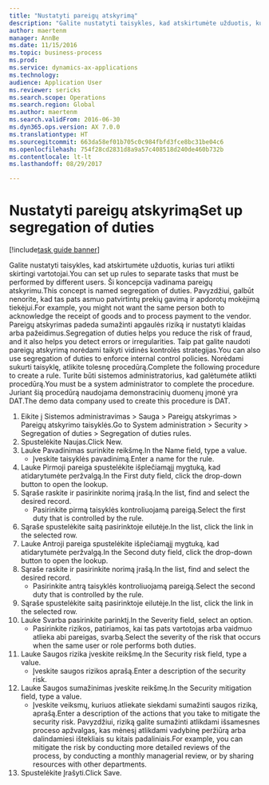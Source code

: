 ```yaml
--- 
title: "Nustatyti pareigų atskyrimą"
description: "Galite nustatyti taisykles, kad atskirtumėte užduotis, kurias turi atlikti skirtingi vartotojai."
author: maertenm
manager: AnnBe
ms.date: 11/15/2016
ms.topic: business-process
ms.prod: 
ms.service: dynamics-ax-applications
ms.technology: 
audience: Application User
ms.reviewer: sericks
ms.search.scope: Operations
ms.search.region: Global
ms.author: maertenm
ms.search.validFrom: 2016-06-30
ms.dyn365.ops.version: AX 7.0.0
ms.translationtype: HT
ms.sourcegitcommit: 663da58ef01b705c0c984fbfd3fce8bc31be04c6
ms.openlocfilehash: 754f28cd2831d8a9a57c408518d240de460b732b
ms.contentlocale: lt-lt
ms.lasthandoff: 08/29/2017

---
```

# <a name="set-up-segregation-of-duties"></a><span data-ttu-id="818ed-103">Nustatyti pareigų atskyrimą</span><span class="sxs-lookup"><span data-stu-id="818ed-103">Set up segregation of duties</span></span>

[!include[task guide banner](../../includes/task-guide-banner.md)]

<span data-ttu-id="818ed-104">Galite nustatyti taisykles, kad atskirtumėte užduotis, kurias turi atlikti skirtingi vartotojai.</span><span class="sxs-lookup"><span data-stu-id="818ed-104">You can set up rules to separate tasks that must be performed by different users.</span></span> <span data-ttu-id="818ed-105">Ši koncepcija vadinama pareigų atskyrimu.</span><span class="sxs-lookup"><span data-stu-id="818ed-105">This concept is named segregation of duties.</span></span> <span data-ttu-id="818ed-106">Pavyzdžiui, galbūt nenorite, kad tas pats asmuo patvirtintų prekių gavimą ir apdorotų mokėjimą tiekėjui.</span><span class="sxs-lookup"><span data-stu-id="818ed-106">For example, you might not want the same person both to acknowledge the receipt of goods and to process payment to the vendor.</span></span> <span data-ttu-id="818ed-107">Pareigų atskyrimas padeda sumažinti apgaulės riziką ir nustatyti klaidas arba pažeidimus.</span><span class="sxs-lookup"><span data-stu-id="818ed-107">Segregation of duties helps you reduce the risk of fraud, and it also helps you detect errors or irregularities.</span></span> <span data-ttu-id="818ed-108">Taip pat galite naudoti pareigų atskyrimą norėdami taikyti vidinės kontrolės strategijas.</span><span class="sxs-lookup"><span data-stu-id="818ed-108">You can also use segregation of duties to enforce internal control policies.</span></span> <span data-ttu-id="818ed-109">Norėdami sukurti taisyklę, atlikite tolesnę procedūrą.</span><span class="sxs-lookup"><span data-stu-id="818ed-109">Complete the following procedure to create a rule.</span></span> <span data-ttu-id="818ed-110">Turite būti sistemos administratorius, kad galėtumėte atlikti procedūrą.</span><span class="sxs-lookup"><span data-stu-id="818ed-110">You must be a system administrator to complete the procedure.</span></span> <span data-ttu-id="818ed-111">Juriant šią procedūrą naudojama demonstracinių duomenų įmonė yra DAT.</span><span class="sxs-lookup"><span data-stu-id="818ed-111">The demo data company used to create this procedure is DAT.</span></span> 

1. <span data-ttu-id="818ed-112">Eikite į Sistemos administravimas > Sauga > Pareigų atskyrimas > Pareigų atskyrimo taisyklės.</span><span class="sxs-lookup"><span data-stu-id="818ed-112">Go to System administration > Security > Segregation of duties > Segregation of duties rules.</span></span>
2. <span data-ttu-id="818ed-113">Spustelėkite Naujas.</span><span class="sxs-lookup"><span data-stu-id="818ed-113">Click New.</span></span>
3. <span data-ttu-id="818ed-114">Lauke Pavadinimas surinkite reikšmę.</span><span class="sxs-lookup"><span data-stu-id="818ed-114">In the Name field, type a value.</span></span>
    * <span data-ttu-id="818ed-115">Įveskite taisyklės pavadinimą.</span><span class="sxs-lookup"><span data-stu-id="818ed-115">Enter a name for the rule.</span></span>  
4. <span data-ttu-id="818ed-116">Lauke Pirmoji pareiga spustelėkite išplečiamąjį mygtuką, kad atidarytumėte peržvalgą.</span><span class="sxs-lookup"><span data-stu-id="818ed-116">In the First duty field, click the drop-down button to open the lookup.</span></span>
5. <span data-ttu-id="818ed-117">Sąraše raskite ir pasirinkite norimą įrašą.</span><span class="sxs-lookup"><span data-stu-id="818ed-117">In the list, find and select the desired record.</span></span>
    * <span data-ttu-id="818ed-118">Pasirinkite pirmą taisyklės kontroliuojamą pareigą.</span><span class="sxs-lookup"><span data-stu-id="818ed-118">Select the first duty that is controlled by the rule.</span></span>  
6. <span data-ttu-id="818ed-119">Sąraše spustelėkite saitą pasirinktoje eilutėje.</span><span class="sxs-lookup"><span data-stu-id="818ed-119">In the list, click the link in the selected row.</span></span>
7. <span data-ttu-id="818ed-120">Lauke Antroji pareiga spustelėkite išplečiamąjį mygtuką, kad atidarytumėte peržvalgą.</span><span class="sxs-lookup"><span data-stu-id="818ed-120">In the Second duty field, click the drop-down button to open the lookup.</span></span>
8. <span data-ttu-id="818ed-121">Sąraše raskite ir pasirinkite norimą įrašą.</span><span class="sxs-lookup"><span data-stu-id="818ed-121">In the list, find and select the desired record.</span></span>
    * <span data-ttu-id="818ed-122">Pasirinkite antrą taisyklės kontroliuojamą pareigą.</span><span class="sxs-lookup"><span data-stu-id="818ed-122">Select the second duty that is controlled by the rule.</span></span>  
9. <span data-ttu-id="818ed-123">Sąraše spustelėkite saitą pasirinktoje eilutėje.</span><span class="sxs-lookup"><span data-stu-id="818ed-123">In the list, click the link in the selected row.</span></span>
10. <span data-ttu-id="818ed-124">Lauke Svarba pasirinkite parinktį.</span><span class="sxs-lookup"><span data-stu-id="818ed-124">In the Severity field, select an option.</span></span>
    * <span data-ttu-id="818ed-125">Pasirinkite rizikos, patiriamos, kai tas pats vartotojas arba vaidmuo atlieka abi pareigas, svarbą.</span><span class="sxs-lookup"><span data-stu-id="818ed-125">Select the severity of the risk that occurs when the same user or role performs both duties.</span></span>  
11. <span data-ttu-id="818ed-126">Lauke Saugos rizika įveskite reikšmę.</span><span class="sxs-lookup"><span data-stu-id="818ed-126">In the Security risk field, type a value.</span></span>
    * <span data-ttu-id="818ed-127">Įveskite saugos rizikos aprašą.</span><span class="sxs-lookup"><span data-stu-id="818ed-127">Enter a description of the security risk.</span></span>  
12. <span data-ttu-id="818ed-128">Lauke Saugos sumažinimas įveskite reikšmę.</span><span class="sxs-lookup"><span data-stu-id="818ed-128">In the Security mitigation field, type a value.</span></span>
    * <span data-ttu-id="818ed-129">Įveskite veiksmų, kuriuos atliekate siekdami sumažinti saugos riziką, aprašą.</span><span class="sxs-lookup"><span data-stu-id="818ed-129">Enter a description of the actions that you take to mitigate the security risk.</span></span> <span data-ttu-id="818ed-130">Pavyzdžiui, riziką galite sumažinti atlikdami išsamesnes proceso apžvalgas, kas mėnesį atlikdami vadybinę peržiūrą arba dalindamiesi ištekliais su kitais padaliniais.</span><span class="sxs-lookup"><span data-stu-id="818ed-130">For example, you can mitigate the risk by conducting more detailed reviews of the process, by conducting a monthly managerial review, or by sharing resources with other departments.</span></span>  
13. <span data-ttu-id="818ed-131">Spustelėkite Įrašyti.</span><span class="sxs-lookup"><span data-stu-id="818ed-131">Click Save.</span></span>


